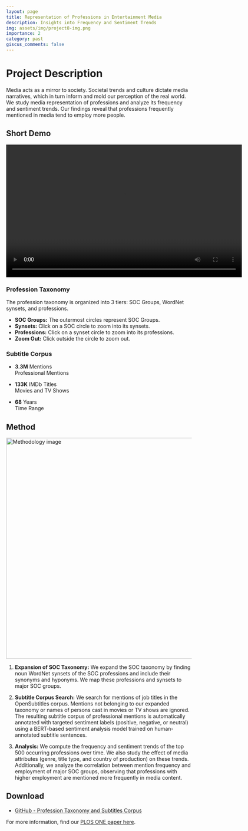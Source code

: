 ```yaml
---
layout: page
title: Representation of Professions in Entertainment Media
description: Insights into Frequency and Sentiment Trends
img: assets/img/project8-img.png
importance: 2
category: past
giscus_comments: false
---
```


# Project Description

Media acts as a mirror to society. Societal trends and culture dictate media narratives, which in turn inform and mold our perception of the real world. We study media representation of professions and analyze its frequency and sentiment trends. Our findings reveal that professions frequently mentioned in media tend to employ more people.

## Short Demo

<video width="640" height="360" controls>
  <source src="{{ site.baseurl }}/assets/video/project8.mp4" type="video/mp4">
  Your browser does not support the video tag.
</video>

### Profession Taxonomy

The profession taxonomy is organized into 3 tiers: SOC Groups, WordNet synsets, and professions. 

- **SOC Groups:** The outermost circles represent SOC Groups.
- **Synsets:** Click on a SOC circle to zoom into its synsets.
- **Professions:** Click on a synset circle to zoom into its professions.
- **Zoom Out:** Click outside the circle to zoom out.

### Subtitle Corpus

- **3.3M** Mentions  
  Professional Mentions

- **133K** IMDb Titles  
  Movies and TV Shows

- **68** Years  
  Time Range

## Method

<img src="{{ site.baseurl }}/assets/img/project8-img1.jpg" alt="Methodology image" width="600">

1. **Expansion of SOC Taxonomy:** We expand the SOC taxonomy by finding noun WordNet synsets of the SOC professions and include their synonyms and hyponyms. We map these professions and synsets to major SOC groups.

2. **Subtitle Corpus Search:** We search for mentions of job titles in the OpenSubtitles corpus. Mentions not belonging to our expanded taxonomy or names of persons cast in movies or TV shows are ignored. The resulting subtitle corpus of professional mentions is automatically annotated with targeted sentiment labels (positive, negative, or neutral) using a BERT-based sentiment analysis model trained on human-annotated subtitle sentences.

3. **Analysis:** We compute the frequency and sentiment trends of the top 500 occurring professions over time. We also study the effect of media attributes (genre, title type, and country of production) on these trends. Additionally, we analyze the correlation between mention frequency and employment of major SOC groups, observing that professions with higher employment are mentioned more frequently in media content.


## Download

- [GitHub - Profession Taxonomy and Subtitles Corpus](https://github.com/sabyasachee/mica-profession/tree/main/datasets)

For more information, find our [PLOS ONE paper here](https://journals.plos.org/plosone/article?id=10.1371/journal.pone.0267812).